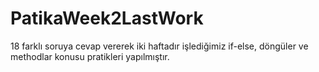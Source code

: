 # PatikaWeek2LastWork

18 farklı soruya cevap vererek iki haftadır işlediğimiz if-else, döngüler ve methodlar konusu pratikleri yapılmıştır.
